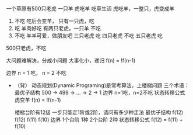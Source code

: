 一个草原有500只老虎  一只羊
虎吃羊
吃草生活 
虎吃羊，一整只，虎变成羊

1. 不吃 吃后会变羊，
  只有一只虎，吃
2. 吃 羊肉好吃
  有两只老虎，一只羊  不吃
3. 不吃 羊羊可爱，做朋友吧
  三只老虎  吃
  四只老虎  不吃
  五只老虎  吃

  500只老虎，不吃

  大问题难解决，分成小问题
  大事化小，递归 
  f(n) = !f(n-1)

  边界 n = 1 吃， n = 2 不吃

* （背）
 动态规划(Dynamic Programing)是常考算法，上楼梯问题
  三个术语：
  最优子结构 500 -> 499 -> ... -> 2 -> 1
  边界 n=1吃，n=2不吃
  状态转移公式 虎变羊 f(n) = !f(n-1)

  楼梯台阶有12级 一步只能走1阶或2阶，请问有多少种走法
  最优子结构 f(12)
    f(12)  f(11) f(10)
  边界 1个台阶 1种
       2个台阶 2种
  状态转移公式 f(12) = f(11) + f(10)